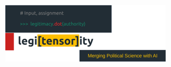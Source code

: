 ![](https://github.com/maksymsur/legitensority/blob/master/figures/Project_Title.png "Project Title")
